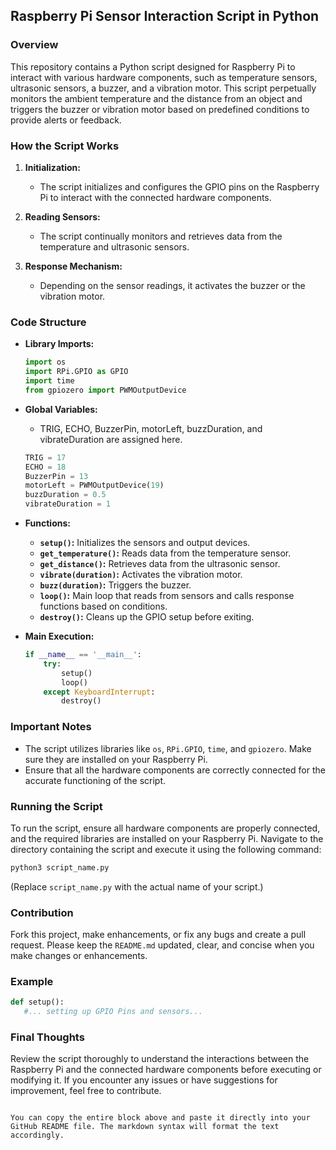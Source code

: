 ## Raspberry Pi Sensor Interaction Script in Python

### Overview
This repository contains a Python script designed for Raspberry Pi to interact with various hardware components, such as temperature sensors, ultrasonic sensors, a buzzer, and a vibration motor. This script perpetually monitors the ambient temperature and the distance from an object and triggers the buzzer or vibration motor based on predefined conditions to provide alerts or feedback.

### How the Script Works
1. **Initialization:**
   - The script initializes and configures the GPIO pins on the Raspberry Pi to interact with the connected hardware components.
   
2. **Reading Sensors:**
   - The script continually monitors and retrieves data from the temperature and ultrasonic sensors.
   
3. **Response Mechanism:**
   - Depending on the sensor readings, it activates the buzzer or the vibration motor.

### Code Structure
- **Library Imports:**
   ```python
   import os
   import RPi.GPIO as GPIO
   import time
   from gpiozero import PWMOutputDevice
   ```
   
- **Global Variables:**
   - TRIG, ECHO, BuzzerPin, motorLeft, buzzDuration, and vibrateDuration are assigned here.
   ```python
   TRIG = 17
   ECHO = 18
   BuzzerPin = 13
   motorLeft = PWMOutputDevice(19)
   buzzDuration = 0.5
   vibrateDuration = 1
   ```
   
- **Functions:**
   - **`setup()`:** Initializes the sensors and output devices.
   - **`get_temperature()`:** Reads data from the temperature sensor.
   - **`get_distance()`:** Retrieves data from the ultrasonic sensor.
   - **`vibrate(duration)`:** Activates the vibration motor.
   - **`buzz(duration)`:** Triggers the buzzer.
   - **`loop()`:** Main loop that reads from sensors and calls response functions based on conditions.
   - **`destroy()`:** Cleans up the GPIO setup before exiting.

- **Main Execution:**
   ```python
   if __name__ == '__main__':
       try:
           setup()
           loop()
       except KeyboardInterrupt:
           destroy()
   ```

### Important Notes
- The script utilizes libraries like `os`, `RPi.GPIO`, `time`, and `gpiozero`. Make sure they are installed on your Raspberry Pi.
- Ensure that all the hardware components are correctly connected for the accurate functioning of the script.

### Running the Script
To run the script, ensure all hardware components are properly connected, and the required libraries are installed on your Raspberry Pi. Navigate to the directory containing the script and execute it using the following command:
```sh
python3 script_name.py
```
(Replace `script_name.py` with the actual name of your script.)

### Contribution
Fork this project, make enhancements, or fix any bugs and create a pull request. Please keep the `README.md` updated, clear, and concise when you make changes or enhancements.

### Example
```python
def setup():
   #... setting up GPIO Pins and sensors...
```

### Final Thoughts
Review the script thoroughly to understand the interactions between the Raspberry Pi and the connected hardware components before executing or modifying it. If you encounter any issues or have suggestions for improvement, feel free to contribute.
```

You can copy the entire block above and paste it directly into your GitHub README file. The markdown syntax will format the text accordingly.
